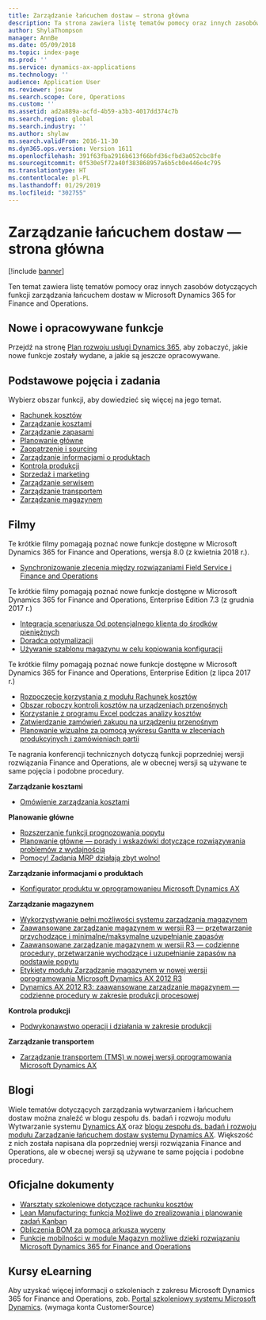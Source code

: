 ```yaml
---
title: Zarządzanie łańcuchem dostaw — strona główna
description: Ta strona zawiera listę tematów pomocy oraz innych zasobów dotyczących funkcji zarządzania łańcuchem dostaw w Microsoft Dynamics 365 for Finance and Operations.
author: ShylaThompson
manager: AnnBe
ms.date: 05/09/2018
ms.topic: index-page
ms.prod: ''
ms.service: dynamics-ax-applications
ms.technology: ''
audience: Application User
ms.reviewer: josaw
ms.search.scope: Core, Operations
ms.custom: ''
ms.assetid: ad2a889a-acfd-4b59-a3b3-4017dd374c7b
ms.search.region: global
ms.search.industry: ''
ms.author: shylaw
ms.search.validFrom: 2016-11-30
ms.dyn365.ops.version: Version 1611
ms.openlocfilehash: 391f63fba2916b613f66bfd36cfbd3a052cbc8fe
ms.sourcegitcommit: 0f530e5f72a40f383868957a6b5cb0e446e4c795
ms.translationtype: HT
ms.contentlocale: pl-PL
ms.lasthandoff: 01/29/2019
ms.locfileid: "302755"
---
```

# <a name="supply-chain-management-home-page"></a>Zarządzanie łańcuchem dostaw — strona główna

[!include [banner](includes/banner.md)]

Ten temat zawiera listę tematów pomocy oraz innych zasobów dotyczących funkcji zarządzania łańcuchem dostaw w Microsoft Dynamics 365 for Finance and Operations. 

## <a name="whats-new-and-in-development"></a>Nowe i opracowywane funkcje
Przejdź na stronę <a href="https://roadmap.dynamics.com/">Plan rozwoju usługi Dynamics 365</a>, aby zobaczyć, jakie nowe funkcje zostały wydane, a jakie są jeszcze opracowywane. 

## <a name="core-concepts-and-tasks"></a>Podstawowe pojęcia i zadania

Wybierz obszar funkcji, aby dowiedzieć się więcej na jego temat.

- [Rachunek kosztów](../financials/cost-accounting/cost-accounting-home-page.md)
- [Zarządzanie kosztami](cost-management/cost-management-home-page.md)  
- [Zarządzanie zapasami](inventory/inventory-home-page.md)
- [Planowanie główne](master-planning/master-planning-home-page.md)
- [Zaopatrzenie i sourcing](procurement/procurement-sourcing-overview.md)
- [Zarządzanie informacjami o produktach](pim/product-information.md)
- [Kontrola produkcji](production-control/production-process-overview.md)
- [Sprzedaż i marketing](sales-marketing/overview-sales-marketing.md)
- [Zarządzanie serwisem](service-management/service-management-home-page.md)
- [Zarządzanie transportem](transportation/transportation-management-overview.md)
- [Zarządzanie magazynem](warehousing/warehouse-configuration.md)

## <a name="videos"></a>Filmy

Te krótkie filmy pomagają poznać nowe funkcje dostępne w Microsoft Dynamics 365 for Finance and Operations, wersja 8.0 (z kwietnia 2018 r.).

- [Synchronizowanie zlecenia między rozwiązaniami Field Service i Finance and Operations](https://youtu.be/hAB4TDVMjxU)

Te krótkie filmy pomagają poznać nowe funkcje dostępne w Microsoft Dynamics 365 for Finance and Operations, Enterprise Edition 7.3 (z grudnia 2017 r.)

-  [Integracja scenariusza Od potencjalnego klienta do środków pieniężnych](https://youtu.be/AVV9x5x-XCg) 
-  [Doradca optymalizacji](https://www.youtube.com/watch?v=MRsAzgFCUSQ&t=4s)
-  [Używanie szablonu magazynu w celu kopiowania konfiguracji](https://www.youtube.com/watch?v=K2WIfFlqJYs&feature=youtu.be)

Te krótkie filmy pomagają poznać nowe funkcje dostępne w Microsoft Dynamics 365 for Finance and Operations, Enterprise Edition (z lipca 2017 r.)

-  [Rozpoczęcie korzystania z modułu Rachunek kosztów](https://youtu.be/1pUDtJQZ8FU)
-  [Obszar roboczy kontroli kosztów na urządzeniach przenośnych](https://youtu.be/imsuTg8rUVk)
-  [Korzystanie z programu Excel podczas analizy kosztów](https://youtu.be/-HKHYdClvx8)
-  [Zatwierdzanie zamówień zakupu na urządzeniu przenośnym](https://youtu.be/gZ-gOlJe7H8)
-  [Planowanie wizualne za pomocą wykresu Gantta w zleceniach produkcyjnych i zamówieniach partii](https://youtu.be/BtbuShkGj4I)

Te nagrania konferencji technicznych dotyczą funkcji poprzedniej wersji rozwiązania Finance and Operations, ale w obecnej wersji są używane te same pojęcia i podobne procedury. 

**Zarządzanie kosztami**

-  [Omówienie zarządzania kosztami](https://www.youtube.com/watch?v=vXzlC-mOBcg&feature=youtu.be)

**Planowanie główne**

-  [Rozszerzanie funkcji prognozowania popytu](https://www.youtube.com/watch?v=4OIKIXLiNjI&feature=youtu.be)
-  [Planowanie główne — porady i wskazówki dotyczące rozwiązywania problemów z wydajnością](https://youtu.be/7v8BPmEs9Dg)
-  [Pomocy! Zadania MRP działają zbyt wolno!](https://youtu.be/RLXybx20B5o)

**Zarządzanie informacjami o produktach**

-  [Konfigurator produktu w oprogramowanieu Microsoft Dynamics AX](https://youtu.be/zotrj3SbCl4)

**Zarządzanie magazynem** 

<!---  [Process inbound ASNs in Warehouse management](https://mix.office.com/watch/wpf78tr7rjuh)-->  
-  [Wykorzystywanie pełni możliwości systemu zarządzania magazynem](https://www.youtube.com/watch?v=--_didmZKHo&t=10s)
-  [Zaawansowane zarządzanie magazynem w wersji R3 — przetwarzanie przychodzące i minimalne/maksymalne uzupełnianie zapasów](https://www.youtube.com/watch?v=z5_V5Eqlf5M&t=48s)
-  [Zaawansowane zarządzanie magazynem w wersji R3 — codzienne procedury, przetwarzanie wychodzące i uzupełnianie zapasów na podstawie popytu](https://youtu.be/Og0gLlVp7jA)
-  [Etykiety modułu Zarządzanie magazynem w nowej wersji oprogramowania Microsoft Dynamics AX 2012 R3](https://youtu.be/5w1MngVchBA)
-  [Dynamics AX 2012 R3: zaawansowane zarządzanie magazynem — codzienne procedury w zakresie produkcji procesowej](https://www.youtube.com/embed/QUxXUrN-7n4)

**Kontrola produkcji**

-  [Podwykonawstwo operacji i działania w zakresie produkcji](https://youtu.be/y1jrd3A_k70)

**Zarządzanie transportem**

-  [Zarządzanie transportem (TMS) w nowej wersji oprogramowania Microsoft Dynamics AX](https://youtu.be/jgmTgJIgEFQ)

## <a name="blogs"></a>Blogi
Wiele tematów dotyczących zarządzania wytwarzaniem i łańcuchem dostaw można znaleźć w blogu zespołu ds. badań i rozwoju modułu Wytwarzanie systemu <a href="https://blogs.msdn.microsoft.com/axmfg/">Dynamics AX</a> oraz <a href="https://blogs.msdn.microsoft.com/dynamicsaxscm/">blogu zespołu ds. badań i rozwoju modułu Zarządzanie łańcuchem dostaw systemu Dynamics AX</a>. Większość z nich została napisana dla poprzedniej wersji rozwiązania Finance and Operations, ale w obecnej wersji są używane te same pojęcia i podobne procedury. 

## <a name="white-papers"></a>Oficjalne dokumenty
-  <a href="https://mbs.microsoft.com/customersource/northamerica/AX/learning/documentation/white-papers/msd365optgtstcostacc/">Warsztaty szkoleniowe dotyczące rachunku kosztów</a> 
-  <a href="https://mbs.microsoft.com/customersource/northamerica/AX/learning/documentation/white-papers/leanmanufkanban365opt/">Lean Manufacturing: funkcja Możliwe do zrealizowania i planowanie zadań Kanban</a> 
-  <a href="https://mbs.microsoft.com/customersource/northamerica/AX/learning/documentation/white-papers/365operationsbomcalsheet/">Obliczenia BOM za pomocą arkusza wyceny</a>
-  <a href="https://mbs.microsoft.com/customersource/northamerica/365Enterprise/learning/documentation/white-papers/MobilityWarehouse/">Funkcje mobilności w module Magazyn możliwe dzięki rozwiązaniu Microsoft Dynamics 365 for Finance and Operations</a>

## <a name="elearning-courses"></a>Kursy eLearning
Aby uzyskać więcej informacji o szkoleniach z zakresu Microsoft Dynamics 365 for Finance and Operations, zob. <a href="https://mbspartner.microsoft.com/AX/LearningPlans/"> Portal szkoleniowy systemu Microsoft Dynamics</a>. (wymaga konta CustomerSource) 


